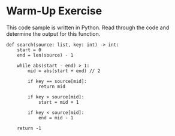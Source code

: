 # Warm-Up Exercise
This code sample is written in Python. Read through the code and determine the output for this function.

```
def search(source: list, key: int) -> int:
    start = 0
    end = len(source) - 1

    while abs(start - end) > 1:
        mid = abs(start + end) // 2

        if key == source[mid]:
            return mid

        if key > source[mid]:
            start = mid + 1

        if key < source[mid]:
            end = mid - 1

    return -1
```
